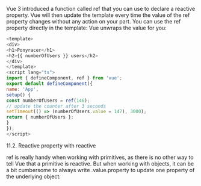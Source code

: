 Vue 3 introduced a function called ref that you can use to declare a reactive property. Vue will then update the template every time the value of the ref property changes without any action on your part. You can use the ref property directly in the template: Vue unwraps the value for you:

```js
<template>
<div>
<h1>Ponyracer</h1>
<h2>{{ numberOfUsers }} users</h2>
</div>
</template>
<script lang="ts">
import { defineComponent, ref } from 'vue';
export default defineComponent({
name: 'App',
setup() {
const numberOfUsers = ref(146);
// update the counter after 3 seconds
setTimeout(() => (numberOfUsers.value = 147), 3000);
return { numberOfUsers };
}
});
</script>
```

11.2. Reactive property with reactive

ref is really handy when working with primitives, as there is no other way to tell Vue that a primitive is reactive. But when working with objects, it can be a bit cumbersome to always write
.value.property to update one property of the underlying object: